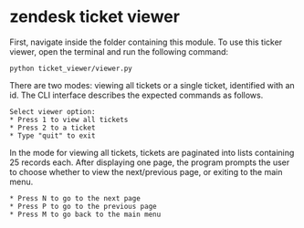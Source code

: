 # zendesk ticket viewer

First, navigate inside the folder containing this module.
To use this ticker viewer, open the terminal and run the following command:
```
python ticket_viewer/viewer.py
```

There are two modes: viewing all tickets or a single ticket, identified with an id.  The CLI interface describes the expected commands as follows.
```
Select viewer option:
* Press 1 to view all tickets
* Press 2 to a ticket
* Type "quit" to exit
```

In the mode for viewing all tickets, tickets are paginated into lists containing 25 records each.  After displaying one page, the program prompts the user to choose whether to view the next/previous page, or exiting to the main menu.
```
* Press N to go to the next page
* Press P to go to the previous page
* Press M to go back to the main menu
```
